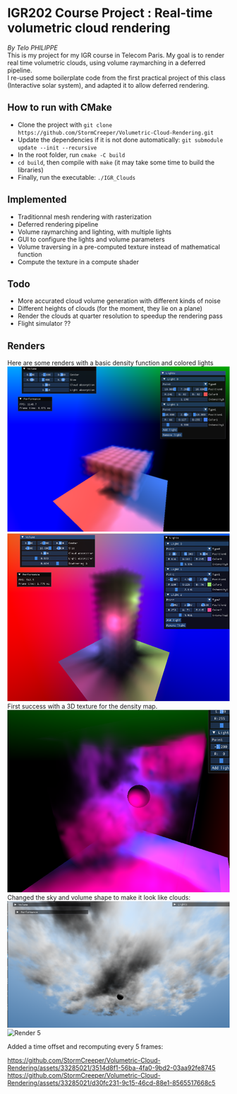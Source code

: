 # IGR202 Course Project : Real-time volumetric cloud rendering
*By Telo PHILIPPE*  
This is my project for my IGR course in Telecom Paris. My goal is to render real time volumetric clouds, using volume raymarching in a deferred pipeline.  
I re-used some boilerplate code from the first practical project of this class (Interactive solar system), and adapted it to allow deferred rendering.

## How to run with CMake
- Clone the project with `git clone https://github.com/StormCreeper/Volumetric-Cloud-Rendering.git`
- Update the dependencies if it is not done automatically: `git submodule update --init --recursive`
- In the root folder,  run `cmake -C build`
- `cd build`, then compile with `make` (it may take some time to build the libraries)
- Finally, run the executable: `./IGR_Clouds`

## Implemented
- Traditionnal mesh rendering with rasterization
- Deferred rendering pipeline
- Volume raymarching and lighting, with multiple lights
- GUI to configure the lights and volume parameters
- Volume traversing in a pre-computed texture instead of mathematical function
- Compute the texture in a compute shader
## Todo
- More accurated cloud volume generation with different kinds of noise
- Different heights of clouds (for the moment, they lie on a plane)
- Render the clouds at quarter resolution to speedup the rendering pass
- Flight simulator ??
## Renders
Here are some renders with a basic density function and colored lights  
![Render 1](images/Render1.png)  
![Render 2](images/Render2.png)  
First success with a 3D texture for the density map.  
![Render 3](images/computed.png)  
Changed the sky and volume shape to make it look like clouds:  
![Render 4](images/clouds.png)
![Render 5](https://github.com/user-attachments/assets/e9032395-1cdd-4a77-9d8e-c5c87d92c577)

Added a time offset and recomputing every 5 frames:  

https://github.com/StormCreeper/Volumetric-Cloud-Rendering/assets/33285021/3514d8f1-56ba-4fa0-9bd2-03aa92fe8745
https://github.com/StormCreeper/Volumetric-Cloud-Rendering/assets/33285021/d30fc231-9c15-46cd-88e1-8565517668c5

